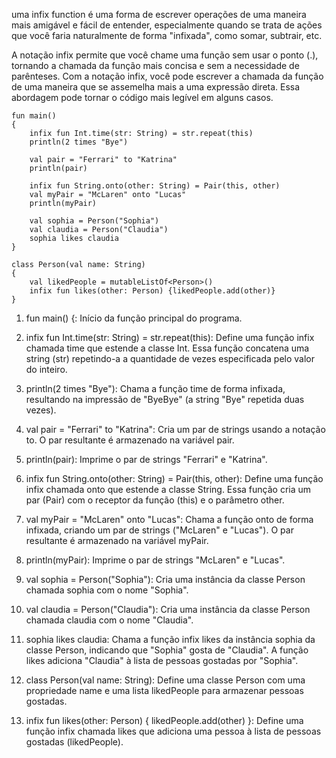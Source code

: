 uma infix function é uma forma de escrever operações de uma maneira mais amigável e fácil de entender, 
especialmente quando se trata de ações que você faria naturalmente de forma "infixada", como somar, subtrair, etc.

 A notação infix permite que você chame uma função sem usar o ponto (.), tornando a chamada da função mais concisa 
 e sem a necessidade de parênteses. Com a notação infix, você pode escrever a chamada da função de uma maneira que se
 assemelha mais a uma expressão direta. Essa abordagem pode tornar o código mais legível em alguns casos.

    fun main()
    {
        infix fun Int.time(str: String) = str.repeat(this)
        println(2 times "Bye")
    
        val pair = "Ferrari" to "Katrina"
        println(pair)
    
        infix fun String.onto(other: String) = Pair(this, other)
        val myPair = "McLaren" onto "Lucas"
        println(myPair)
    
        val sophia = Person("Sophia")
        val claudia = Person("Claudia")
        sophia likes claudia
    }

    class Person(val name: String) 
    {
        val likedPeople = mutableListOf<Person>()
        infix fun likes(other: Person) {likedPeople.add(other)}
    }



 1. fun main() {: Início da função principal do programa.

2. infix fun Int.time(str: String) = str.repeat(this): Define uma função infix chamada time que estende a classe Int.
 Essa função concatena uma string (str) repetindo-a a quantidade de vezes especificada pelo valor do inteiro.

3. println(2 times "Bye"): Chama a função time de forma infixada, resultando na impressão de "ByeBye"
(a string "Bye" repetida duas vezes).

4. val pair = "Ferrari" to "Katrina": Cria um par de strings usando a notação to. O par resultante é armazenado na variável pair.

5. println(pair): Imprime o par de strings "Ferrari" e "Katrina".

6. infix fun String.onto(other: String) = Pair(this, other): Define uma função infix chamada onto que estende a
 classe String. Essa função cria um par (Pair) com o receptor da função (this) e o parâmetro other.

7. val myPair = "McLaren" onto "Lucas": Chama a função onto de forma infixada, criando um par de strings
 ("McLaren" e "Lucas"). O par resultante é armazenado na variável myPair.

8. println(myPair): Imprime o par de strings "McLaren" e "Lucas".

9. val sophia = Person("Sophia"): Cria uma instância da classe Person chamada sophia com o nome "Sophia".

10. val claudia = Person("Claudia"): Cria uma instância da classe Person chamada claudia com o nome "Claudia".

11. sophia likes claudia: Chama a função infix likes da instância sophia da classe Person, indicando que
 "Sophia" gosta de "Claudia". A função likes adiciona "Claudia" à lista de pessoas gostadas por "Sophia".

12. class Person(val name: String): Define uma classe Person com uma propriedade name e uma
lista likedPeople para armazenar pessoas gostadas.

13. infix fun likes(other: Person) { likedPeople.add(other) }: Define uma função infix chamada likes que adiciona uma pessoa
 à lista de pessoas gostadas (likedPeople).


